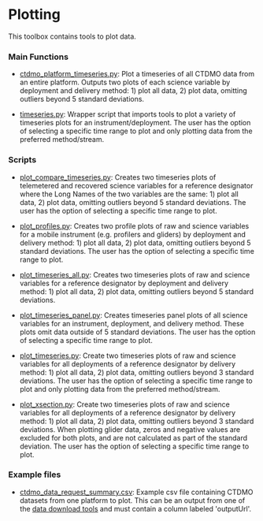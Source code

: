 # Plotting
This toolbox contains tools to plot data. 

### Main Functions
- [ctdmo_platform_timeseries.py](https://github.com/data-edu-ooi/data-review-tools/blob/master/plotting/ctdmo_platform_timeseries.py): Plot a timeseries of all CTDMO data from an entire platform. Outputs two plots of each science variable by deployment and delivery method: 1) plot all data, 2) plot data, omitting outliers beyond 5 standard deviations.

- [timeseries.py](https://github.com/data-edu-ooi/data-review-tools/blob/master/plotting/timeseries.py): Wrapper script that imports tools to plot a variety of timeseries plots for an instrument/deployment. The user has the option of selecting a specific time range to plot and only plotting data from the preferred method/stream.

### Scripts
- [plot_compare_timeseries.py](https://github.com/data-edu-ooi/data-review-tools/blob/master/plotting/scripts/plot_compare_timeseries.py): Creates two timeseries plots of telemetered and recovered science variables for a reference designator where the Long Names of the two variables are the same: 1) plot all data, 2) plot data, omitting outliers beyond 5 standard deviations. The user has the option of selecting a specific time range to plot.

- [plot_profiles.py](https://github.com/data-edu-ooi/data-review-tools/blob/master/plotting/scripts/plot_profiles.py): Creates two profile plots of raw and science variables for a mobile instrument (e.g. profilers and gliders) by deployment and delivery method: 1) plot all data, 2) plot data, omitting outliers beyond 5 standard deviations. The user has the option of selecting a specific time range to plot.

- [plot_timeseries_all.py](https://github.com/data-edu-ooi/data-review-tools/blob/master/plotting/scripts/plot_timeseries_all.py): Creates two timeseries plots of raw and science variables for a reference designator by deployment and delivery method: 1) plot all data, 2) plot data, omitting outliers beyond 5 standard deviations.

- [plot_timeseries_panel.py](https://github.com/data-edu-ooi/data-review-tools/blob/master/plotting/scripts/plot_timeseries_panel.py): Creates timeseries panel plots of all science variables for an instrument, deployment, and delivery method. These plots omit data outside of 5 standard deviations. The user has the option of selecting a specific time range to plot.

- [plot_timeseries.py](https://github.com/data-edu-ooi/data-review-tools/blob/master/plotting/scripts/plot_timeseries.py): Create two timeseries plots of raw and science variables for all deployments of a reference designator by delivery method: 1) plot all data, 2) plot data, omitting outliers beyond 3 standard deviations. The user has the option of selecting a specific time range to plot and only plotting data from the preferred method/stream.

- [plot_xsection.py](https://github.com/data-edu-ooi/data-review-tools/blob/master/plotting/scripts/plot_xsection.py): Create two timeseries plots of raw and science variables for all deployments of a reference designator by delivery method: 1) plot all data, 2) plot data, omitting outliers beyond 3 standard deviations. When plotting glider data, zeros and negative values are excluded for both plots, and are not calculated as part of the standard deviation. The user has the option of selecting a specific time range to plot.

### Example files
- [ctdmo_data_request_summary.csv](https://github.com/data-edu-ooi/data-review-tools/blob/master/plotting/example_files/ctdmo_data_request_summary.csv): Example csv file containing CTDMO datasets from one platform to plot. This can be an output from one of the [data download tools](https://github.com/data-edu-ooi/data-review-tools/tree/master/data_download) and must contain a column labeled 'outputUrl'.